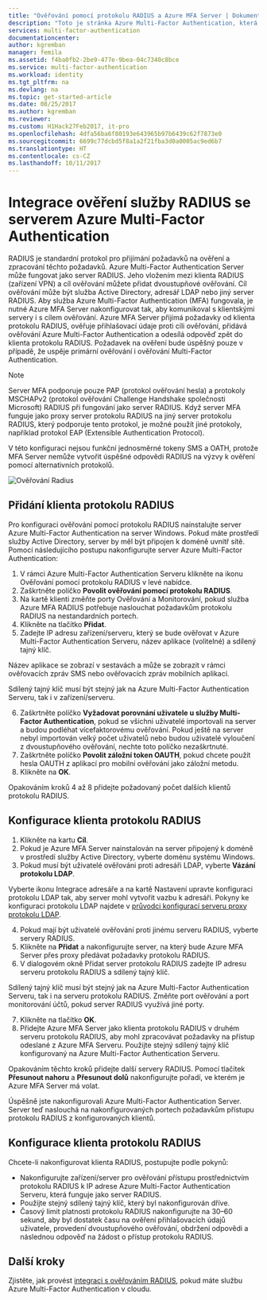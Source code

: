 ```yaml
---
title: "Ověřování pomocí protokolu RADIUS a Azure MFA Server | Dokumentace Microsoftu"
description: "Toto je stránka Azure Multi-Factor Authentication, která vám pomůže při nasazení ověření RADIUS a serveru Azure Multi-Factor Authentication."
services: multi-factor-authentication
documentationcenter: 
author: kgremban
manager: femila
ms.assetid: f4ba0fb2-2be9-477e-9bea-04c7340c8bce
ms.service: multi-factor-authentication
ms.workload: identity
ms.tgt_pltfrm: na
ms.devlang: na
ms.topic: get-started-article
ms.date: 08/25/2017
ms.author: kgremban
ms.reviewer: 
ms.custom: H1Hack27Feb2017, it-pro
ms.openlocfilehash: 4dfa56ba6f80193e643965b97b6439c62f7873e0
ms.sourcegitcommit: 6699c77dcbd5f8a1a2f21fba3d0a0005ac9ed6b7
ms.translationtype: HT
ms.contentlocale: cs-CZ
ms.lasthandoff: 10/11/2017
---
```

# <a name="integrate-radius-authentication-with-azure-multi-factor-authentication-server"></a>Integrace ověření služby RADIUS se serverem Azure Multi-Factor Authentication

RADIUS je standardní protokol pro přijímání požadavků na ověření a zpracování těchto požadavků. Azure Multi-Factor Authentication Server může fungovat jako server RADIUS. Jeho vložením mezi klienta RADIUS (zařízení VPN) a cíl ověřování můžete přidat dvoustupňové ověřování. Cíl ověřování může být služba Active Directory, adresář LDAP nebo jiný server RADIUS. Aby služba Azure Multi-Factor Authentication (MFA) fungovala, je nutné Azure MFA Server nakonfigurovat tak, aby komunikoval s klientskými servery i s cílem ověřování. Azure MFA Server přijímá požadavky od klienta protokolu RADIUS, ověřuje přihlašovací údaje proti cíli ověřování, přidává ověřování Azure Multi-Factor Authentication a odesílá odpověď zpět do klienta protokolu RADIUS. Požadavek na ověření bude úspěšný pouze v případě, že uspěje primární ověřování i ověřování Multi-Factor Authentication.

> [!NOTE]
> Server MFA podporuje pouze PAP (protokol ověřování hesla) a protokoly MSCHAPv2 (protokol ověřování Challenge Handshake společnosti Microsoft) RADIUS při fungování jako server RADIUS.  Když server MFA funguje jako proxy server protokolu RADIUS na jiný server protokolu RADIUS, který podporuje tento protokol, je možné použít jiné protokoly, například protokol EAP (Extensible Authentication Protocol).
>
> V této konfiguraci nejsou funkční jednosměrné tokeny SMS a OATH, protože MFA Server nemůže vytvořit úspěšné odpovědi RADIUS na výzvy k ověření pomocí alternativních protokolů.

![Ověřování Radius](./media/multi-factor-authentication-get-started-server-rdg/radius.png)

## <a name="add-a-radius-client"></a>Přidání klienta protokolu RADIUS
Pro konfiguraci ověřování pomocí protokolu RADIUS nainstalujte server Azure Multi-Factor Authentication na server Windows. Pokud máte prostředí služby Active Directory, server by měl být připojen k doméně uvnitř sítě. Pomocí následujícího postupu nakonfigurujte server Azure Multi-Factor Authentication:

1. V rámci Azure Multi-Factor Authentication Serveru klikněte na ikonu Ověřování pomocí protokolu RADIUS v levé nabídce.
2. Zaškrtněte políčko **Povolit ověřování pomocí protokolu RADIUS**.
3. Na kartě klienti změňte porty Ověřování a Monitorování, pokud služba Azure MFA RADIUS potřebuje naslouchat požadavkům protokolu RADIUS na nestandardních portech.
4. Klikněte na tlačítko **Přidat**.
5. Zadejte IP adresu zařízení/serveru, který se bude ověřovat v Azure Multi-Factor Authentication Serveru, název aplikace (volitelné) a sdílený tajný klíč.

  Název aplikace se zobrazí v sestavách a může se zobrazit v rámci ověřovacích zpráv SMS nebo ověřovacích zpráv mobilních aplikací.

  Sdílený tajný klíč musí být stejný jak na Azure Multi-Factor Authentication Serveru, tak i v zařízení/serveru.

6. Zaškrtněte políčko **Vyžadovat porovnání uživatele u služby Multi-Factor Authentication**, pokud se všichni uživatelé importovali na server a budou podléhat vícefaktorovému ověřování. Pokud ještě na server nebyl importován velký počet uživatelů nebo budou uživatelé vyloučení z dvoustupňového ověřování, nechte toto políčko nezaškrtnuté.
7. Zaškrtněte políčko **Povolit záložní token OAUTH**, pokud chcete použít hesla OAUTH z aplikací pro mobilní ověřování jako záložní metodu.
8. Klikněte na **OK**.

Opakováním kroků 4 až 8 přidejte požadovaný počet dalších klientů protokolu RADIUS.

## <a name="configure-your-radius-client"></a>Konfigurace klienta protokolu RADIUS

1. Klikněte na kartu **Cíl**.
2. Pokud je Azure MFA Server nainstalován na server připojený k doméně v prostředí služby Active Directory, vyberte doménu systému Windows.
3. Pokud musí být uživatelé ověřováni proti adresáři LDAP, vyberte **Vázání protokolu LDAP**.

  Vyberte ikonu Integrace adresáře a na kartě Nastavení upravte konfiguraci protokolu LDAP tak, aby server mohl vytvořit vazbu k adresáři. Pokyny ke konfiguraci protokolu LDAP najdete v [průvodci konfigurací serveru proxy protokolu LDAP](multi-factor-authentication-get-started-server-ldap.md).

4. Pokud mají být uživatelé ověřování proti jinému serveru RADIUS, vyberte servery RADIUS.
5. Klikněte na **Přidat** a nakonfigurujte server, na který bude Azure MFA Server přes proxy předávat požadavky protokolu RADIUS.
6. V dialogovém okně Přidat server protokolu RADIUS zadejte IP adresu serveru protokolu RADIUS a sdílený tajný klíč.

  Sdílený tajný klíč musí být stejný jak na Azure Multi-Factor Authentication Serveru, tak i na serveru protokolu RADIUS. Změňte port ověřování a port monitorování účtů, pokud server RADIUS využívá jiné porty.

7. Klikněte na tlačítko **OK**.
8. Přidejte Azure MFA Server jako klienta protokolu RADIUS v druhém serveru protokolu RADIUS, aby mohl zpracovávat požadavky na přístup odeslané z Azure MFA Serveru. Použijte stejný sdílený tajný klíč konfigurovaný na Azure Multi-Factor Authentication Serveru.

Opakováním těchto kroků přidejte další servery RADIUS. Pomocí tlačítek **Přesunout nahoru** a **Přesunout dolů** nakonfigurujte pořadí, ve kterém je Azure MFA Server má volat.

Úspěšně jste nakonfigurovali Azure Multi-Factor Authentication Server. Server teď naslouchá na nakonfigurovaných portech požadavkům přístupu protokolu RADIUS z konfigurovaných klientů.   

## <a name="radius-client-configuration"></a>Konfigurace klienta protokolu RADIUS
Chcete-li nakonfigurovat klienta RADIUS, postupujte podle pokynů:

* Nakonfigurujte zařízení/server pro ověřování přístupu prostřednictvím protokolu RADIUS k IP adrese Azure Multi-Factor Authentication Serveru, která funguje jako server RADIUS.
* Použijte stejný sdílený tajný klíč, který byl nakonfigurován dříve.
* Časový limit platnosti protokolu RADIUS nakonfigurujte na 30–60 sekund, aby byl dostatek času na ověření přihlašovacích údajů uživatele, provedení dvoustupňového ověřování, obdržení odpovědi a následnou odpověď na žádost o přístup protokolu RADIUS.

## <a name="next-steps"></a>Další kroky

Zjistěte, jak provést [integraci s ověřováním RADIUS](multi-factor-authentication-nps-extension.md), pokud máte službu Azure Multi-Factor Authentication v cloudu. 